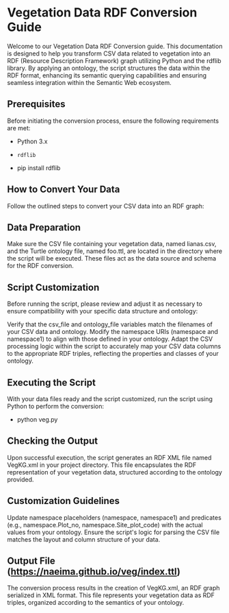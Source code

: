 # Vegetation Data RDF Conversion Guide
Welcome to our Vegetation Data RDF Conversion guide. This documentation is designed to help you transform CSV data related to vegetation into an RDF (Resource Description Framework) graph utilizing Python and the rdflib library. By applying an ontology, the script structures the data within the RDF format, enhancing its semantic querying capabilities and ensuring seamless integration within the Semantic Web ecosystem.

## Prerequisites
Before initiating the conversion process, ensure the following requirements are met:

- Python 3.x
- `rdflib`

 - pip install rdflib

## How to Convert Your Data
Follow the outlined steps to convert your CSV data into an RDF graph:

## Data Preparation
Make sure the CSV file containing your vegetation data, named lianas.csv, and the Turtle ontology file, named foo.ttl, are located in the directory where the script will be executed. These files act as the data source and schema for the RDF conversion.

## Script Customization
Before running the script, please review and adjust it as necessary to ensure compatibility with your specific data structure and ontology:

Verify that the csv_file and ontology_file variables match the filenames of your CSV data and ontology.
Modify the namespace URIs (namespace and namespace1) to align with those defined in your ontology.
Adapt the CSV processing logic within the script to accurately map your CSV data columns to the appropriate RDF triples, reflecting the properties and classes of your ontology.

## Executing the Script
With your data files ready and the script customized, run the script using Python to perform the conversion:

- python veg.py

## Checking the Output
Upon successful execution, the script generates an RDF XML file named VegKG.xml in your project directory. This file encapsulates the RDF representation of your vegetation data, structured according to the ontology provided.

## Customization Guidelines
Update namespace placeholders (namespace, namespace1) and predicates (e.g., namespace.Plot_no, namespace.Site_plot_code) with the actual values from your ontology.
Ensure the script's logic for parsing the CSV file matches the layout and column structure of your data.
## Output File (https://naeima.github.io/veg/index.ttl)
The conversion process results in the creation of VegKG.xml, an RDF graph serialized in XML format. This file represents your vegetation data as RDF triples, organized according to the semantics of your ontology. 
